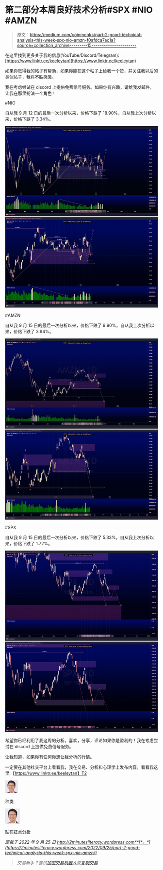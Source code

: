# 第二部分本周良好技术分析#SPX #NIO #AMZN

> 原文：<https://medium.com/coinmonks/part-2-good-technical-analysis-this-week-spx-nio-amzn-f0afdca7ac1a?source=collection_archive---------15----------------------->

在这里找到更多关于我的信息(YouTube/Discord/Telegram):[https://www.linktr.ee/keeleytan](https://www.linktr.ee/keeleytan)

如果你觉得我的帖子有帮助，如果你能在这个帖子上给我一个赞，并关注我以后的类似帖子，我将不胜感激。

我在考虑尝试在 discord 上提供免费信号服务。如果你有兴趣，请给我发邮件，让我在那里扮演一个角色！

#NIO

自从我 9 月 12 日的最后一次分析以来，价格下跌了 18.90%，自从我上次分析以来，价格下跌了 3.34%。

![](img/333cbcaaa618b5690d80907f69a4789d.png)![](img/7d3a4bea483c7d4129fe3fccaf354a7b.png)

#AMZN

自从我 9 月 15 日的最后一次分析以来，价格下跌了 9.90%，自从我上次分析以来，价格下跌了 3.94%。

![](img/a404b91d2ab11cf244d805c7144b2ffc.png)![](img/f1773af5c08b8a33f33a8cb9966b72cd.png)

#SPX

自从我 9 月 15 日的最后一次分析以来，价格下跌了 5.33%，自从我上次分析以来，价格下跌了 1.72%。

![](img/1bc010af3d490eeaca6dea5555b8511e.png)![](img/d818fa5b23092cbb95996535b0a34264.png)

希望你已经利用了我这周的分析。喜欢，分享，评论如果你是盈利的！我在考虑尝试在 discord 上提供免费信号服务。

让我知道，如果你有任何你想让我分析的行情。

一定要在其他社交平台上看看我，我在交易、分析和心理学上发布内容。看看我这里:【https://www.linktr.ee/keeleytan】T2

![](img/edef083fb183fad27226c672ca3d36b6.png)

种类

![](img/346d45c9442782d9659003f7ed9a70cf.png)

贴在[技术分析](https://2minutesliteracy.wordpress.com/category/technical-analysis/)

*原载于 2022 年 9 月 25 日 http://2minutesliteracy.wordpress.com**[*。*](https://2minutesliteracy.wordpress.com/2022/09/25/part-2-good-technical-analysis-this-week-spx-nio-amzn/)*

> *交易新手？尝试[加密交易机器人](/coinmonks/crypto-trading-bot-c2ffce8acb2a)或[复制交易](/coinmonks/top-10-crypto-copy-trading-platforms-for-beginners-d0c37c7d698c)*